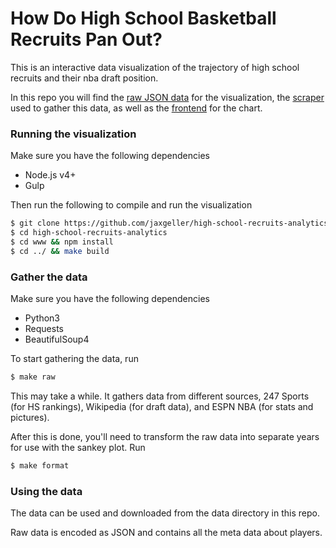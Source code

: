 # How Do High School Basketball Recruits Pan Out?

This is an interactive data visualization of the trajectory of high school recruits and their nba draft position.

In this repo you will find the [raw JSON data](https://github.com/jaxgeller/high-school-recruits-analytics/tree/master/data) for the visualization, the [scraper](https://github.com/jaxgeller/high-school-recruits-analytics/tree/master/scraper) used to gather this data, as well as the [frontend](https://github.com/jaxgeller/high-school-recruits-analytics/tree/master/www) for the chart.

### Running the visualization
Make sure you have the following dependencies
+ Node.js v4+
+ Gulp

Then run the following to compile and run the visualization
```sh
$ git clone https://github.com/jaxgeller/high-school-recruits-analytics
$ cd high-school-recruits-analytics
$ cd www && npm install
$ cd ../ && make build
```
### Gather the data
Make sure you have the following dependencies
+ Python3
+ Requests
+ BeautifulSoup4

To start gathering the data, run
```sh
$ make raw
```
This may take a while. It gathers data from different sources, 247 Sports (for HS rankings), Wikipedia (for draft data), and ESPN NBA (for stats and pictures).

After this is done, you'll need to transform the raw data into separate years for use with the sankey plot. Run
```sh
$ make format
```

### Using the data
The data can be used and downloaded from the data directory in this repo.

Raw data is encoded as JSON and contains all the meta data about players.
